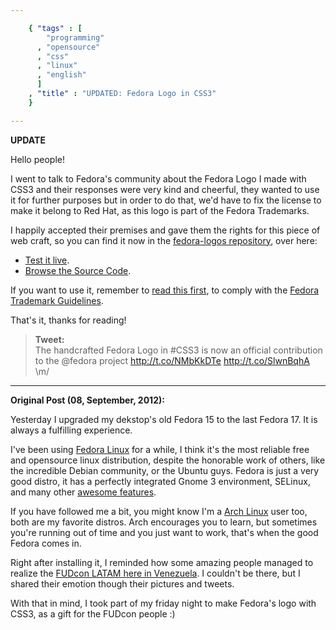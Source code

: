 ```yaml
--- 

    { "tags" : [
        "programming"
      , "opensource"
      , "css"
      , "linux"
      , "english"
      ]
    , "title" : "UPDATED: Fedora Logo in CSS3"
    }

--- 
```


**UPDATE**

Hello people!

I went to talk to Fedora's community about the Fedora Logo I made with CSS3
and their responses were very kind and cheerful, they wanted to use it
for further purposes but in order to do that, we'd have to fix the
license to make it belong to Red Hat, as this logo is part of the
Fedora Trademarks.

I happily accepted their premises and gave them the rights for this
piece of web craft, so you can find it now in the [fedora-logos
repository](http://git.fedorahosted.org/cgit/fedora-logos.git/),
over here:

-   [Test it live](http://git.fedorahosted.org/cgit/fedora-logos.git/plain/css3/demo.html).
-   [Browse the Source Code](http://git.fedorahosted.org/cgit/fedora-logos.git/tree/css3).

If you want to use it, remember to [read this first](http://git.fedorahosted.org/cgit/fedora-logos.git/tree/COPYING),
to comply with the [Fedora Trademark Guidelines](https://fedoraproject.org/wiki/Legal:Trademark_guidelines).

That's it, thanks for reading!

> **Tweet:**  
> The handcrafted Fedora Logo in #CSS3 is now an official contribution
to the @fedora project <http://t.co/NMbKkDTe> <http://t.co/SlwnBqhA> \m/

---

**Original Post (08, September, 2012):**

Yesterday I upgraded my dekstop's old Fedora 15 to the last Fedora 17.
It is always a fulfilling experience.

I've been using [Fedora Linux](https://fedoraproject.org/) for a while,
I think it's the most reliable free and opensource linux distribution,
despite the honorable work of others, like the incredible Debian community,
or the Ubuntu guys. Fedora is just a very good distro, it has
a perfectly integrated Gnome 3 environment, SELinux, and many other
[awesome features](https://fedoraproject.org/wiki/Releases/17/FeatureList).

If you have followed me a bit, you might know I'm a
[Arch Linux](https://www.archlinux.org/) user too,
both are my favorite distros. Arch encourages you to learn,
but sometimes you're running out of time and you just want
to work, that's when the good Fedora comes in.

Right after installing it, I reminded how some amazing people
managed to realize the [FUDcon LATAM here in Venezuela](http://orvtech.com/general/fotos-fudcon-valencia-minuto-a-minuto/).
I couldn't be there, but I shared their emotion though their
pictures and tweets.

With that in mind, I took part of my friday night
to make Fedora's logo with CSS3, as a gift for the FUDcon people :)

